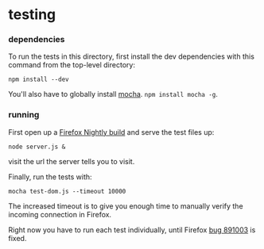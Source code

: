 # testing

### dependencies
To run the tests in this directory, first install the dev dependencies with this command from the top-level directory:

```
npm install --dev
```

You'll also have to globally install [mocha](http://visionmedia.github.io/mocha). `npm install mocha -g`.

### running
First open up a [Firefox Nightly build](http://nightly.mozilla.org/) and serve the test files up:

```
node server.js &
```

visit the url the server tells you to visit.

Finally, run the tests with:

```
mocha test-dom.js --timeout 10000
````

The increased timeout is to give you enough time to manually verify the incoming connection in Firefox.

Right now you have to run each test individually, until Firefox [bug 891003](https://bugzilla.mozilla.org/show_bug.cgi?id=891003) is fixed.
